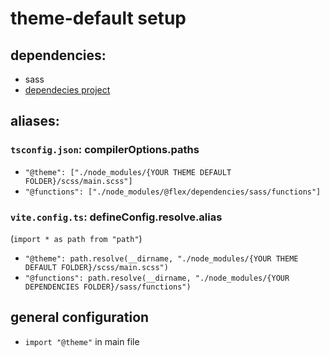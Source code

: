 # theme-default setup

## dependencies:

- sass
- [dependecies project](https://github.com/flexbox-maniacs/dependencies)

## aliases:
### `tsconfig.json`: compilerOptions.paths

- `"@theme": ["./node_modules/{YOUR THEME DEFAULT FOLDER}/scss/main.scss"]`
- `"@functions": ["./node_modules/@flex/dependencies/sass/functions"]`


### `vite.config.ts`: defineConfig.resolve.alias
(`import * as path from "path"`)

- `"@theme": path.resolve(__dirname, "./node_modules/{YOUR THEME DEFAULT FOLDER}/scss/main.scss")`
- `"@functions": path.resolve(__dirname, "./node_modules/{YOUR DEPENDENCIES FOLDER}/sass/functions")`

## general configuration

- `import "@theme"` in main file

